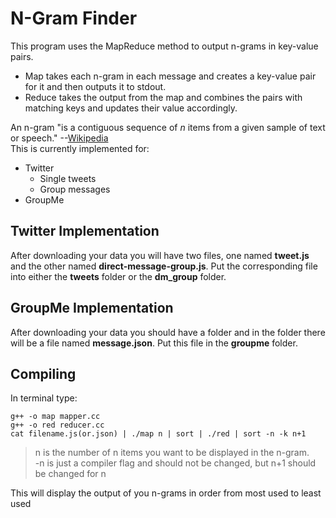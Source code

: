 # N-Gram Finder
This program uses the MapReduce method to output n-grams in key-value pairs.  
- Map takes each n-gram in each message and creates a key-value pair for it and then outputs it to stdout.  
- Reduce takes the output from the map and combines the pairs with matching keys and updates their value accordingly. 

An n-gram "is a contiguous sequence of *n* items from a given sample of text or speech." 
--[Wikipedia](https://en.wikipedia.org/wiki/N-gram)  
This is currently implemented for:
- Twitter
	- Single tweets
	- Group messages
- GroupMe

## Twitter Implementation
After downloading your data you will have two files, one named **tweet.js** and the other named **direct-message-group.js**. 
Put the corresponding file into either the **tweets** folder or the **dm_group** folder.

## GroupMe Implementation
After downloading your data you should have a folder and in the folder there will be a file named **message.json**. 
Put this file in the **groupme** folder.

## Compiling
In terminal type:
```
g++ -o map mapper.cc  
g++ -o red reducer.cc  
cat filename.js(or.json) | ./map n | sort | ./red | sort -n -k n+1
```
> n is the number of n items you want to be displayed in the n-gram.  
> -n is just a compiler flag and should not be changed, but n+1 should be changed for n  

This will display the output of you n-grams in order from most used to least used
